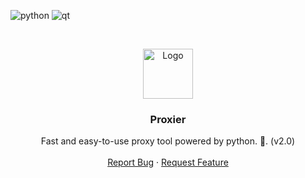 ![python](https://img.shields.io/badge/python-v3.7-yellow)
![qt](https://img.shields.io/badge/PyQt-v5-red)


<!-- PROJECT LOGO -->
<br />
<p align="center">
  <a href="https://github.com/Marklab9/Proxier">
    <img src="https://png2.cleanpng.com/sh/dde88c51459760cefa0fb1eaf82f8961/L0KzQYm3VcE5N5pvjJH0aYP2gLBuTgJmfpZ3i9c2cILyiMq0kQJwgKoyi9d7dnX1Pbn7lQB0NZ10edY2YnHvcbBqif5oNZlmRadqZna3QofrUMg4PGc1RqIBOES4SIaBUcUzPmc8UKM7NUC2RIe1kP5o/kisspng-reverse-proxy-proxy-server-https-load-balancing-ha-5aff426d087460.0684585815266781250346.png" alt="Logo" width="80" height="80">
  </a>

  <h3 align="center">Proxier</h3>

  <p align="center">
    Fast and easy-to-use proxy tool powered by python. 🐍.  (v2.0)
    <br />
    <br />
    <a href="https://github.com/Marklab9/Proxier/issues">Report Bug</a>
    ·
    <a href="https://github.com/Marklab9/Proxier/issues">Request Feature</a>
  </p>
</p>
